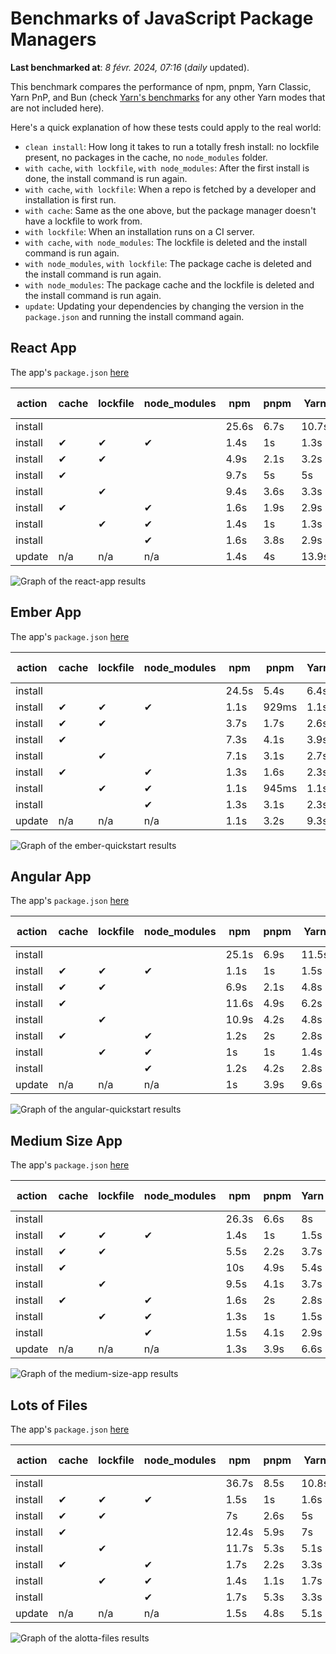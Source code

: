 # Benchmarks of JavaScript Package Managers

**Last benchmarked at**: _8 févr. 2024, 07:16_ (_daily_ updated).

This benchmark compares the performance of npm, pnpm, Yarn Classic, Yarn PnP, and Bun (check [Yarn's benchmarks](https://yarnpkg.com/benchmarks) for any other Yarn modes that are not included here).

Here's a quick explanation of how these tests could apply to the real world:

- `clean install`: How long it takes to run a totally fresh install: no lockfile present, no packages in the cache, no `node_modules` folder.
- `with cache`, `with lockfile`, `with node_modules`: After the first install is done, the install command is run again.
- `with cache`, `with lockfile`: When a repo is fetched by a developer and installation is first run.
- `with cache`: Same as the one above, but the package manager doesn't have a lockfile to work from.
- `with lockfile`: When an installation runs on a CI server.
- `with cache`, `with node_modules`: The lockfile is deleted and the install command is run again.
- `with node_modules`, `with lockfile`: The package cache is deleted and the install command is run again.
- `with node_modules`: The package cache and the lockfile is deleted and the install command is run again.
- `update`: Updating your dependencies by changing the version in the `package.json` and running the install command again.

## React App

The app's `package.json` [here](./fixtures/react-app/package.json)

| action  | cache | lockfile | node_modules| npm | pnpm | Yarn | Yarn PnP | Bun |
| ---     | ---   | ---      | ---         | --- | ---  | ---  | ---      | --- |
| install |       |          |             | 25.6s | 6.7s | 10.7s | 2.9s | 1.6s |
| install | ✔     | ✔        | ✔           | 1.4s | 1s | 1.3s | n/a | 62ms |
| install | ✔     | ✔        |             | 4.9s | 2.1s | 3.2s | 1s | 456ms |
| install | ✔     |          |             | 9.7s | 5s | 5s | 2.6s | 485ms |
| install |       | ✔        |             | 9.4s | 3.6s | 3.3s | 1s | 419ms |
| install | ✔     |          | ✔           | 1.6s | 1.9s | 2.9s | n/a | 77ms |
| install |       | ✔        | ✔           | 1.4s | 1s | 1.3s | n/a | 56ms |
| install |       |          | ✔           | 1.6s | 3.8s | 2.9s | n/a | 71ms |
| update  | n/a | n/a | n/a | 1.4s | 4s | 13.9s | 3.4s | 55ms |

<img alt="Graph of the react-app results" src="results/img/react-app.svg" />

## Ember App

The app's `package.json` [here](./fixtures/ember-quickstart/package.json)

| action  | cache | lockfile | node_modules| npm | pnpm | Yarn | Yarn PnP | Bun |
| ---     | ---   | ---      | ---         | --- | ---  | ---  | ---      | --- |
| install |       |          |             | 24.5s | 5.4s | 6.4s | 2.5s | 1.1s |
| install | ✔     | ✔        | ✔           | 1.1s | 929ms | 1.1s | n/a | 40ms |
| install | ✔     | ✔        |             | 3.7s | 1.7s | 2.6s | 940ms | 348ms |
| install | ✔     |          |             | 7.3s | 4.1s | 3.9s | 2.1s | 376ms |
| install |       | ✔        |             | 7.1s | 3.1s | 2.7s | 943ms | 331ms |
| install | ✔     |          | ✔           | 1.3s | 1.6s | 2.3s | n/a | 55ms |
| install |       | ✔        | ✔           | 1.1s | 945ms | 1.1s | n/a | 36ms |
| install |       |          | ✔           | 1.3s | 3.1s | 2.3s | n/a | 47ms |
| update  | n/a | n/a | n/a | 1.1s | 3.2s | 9.3s | 3.4s | 37ms |

<img alt="Graph of the ember-quickstart results" src="results/img/ember-quickstart.svg" />

## Angular App

The app's `package.json` [here](./fixtures/angular-quickstart/package.json)

| action  | cache | lockfile | node_modules| npm | pnpm | Yarn | Yarn PnP | Bun |
| ---     | ---   | ---      | ---         | --- | ---  | ---  | ---      | --- |
| install |       |          |             | 25.1s | 6.9s | 11.5s | 3.1s | 1.9s |
| install | ✔     | ✔        | ✔           | 1.1s | 1s | 1.5s | n/a | 35ms |
| install | ✔     | ✔        |             | 6.9s | 2.1s | 4.8s | 1.3s | 778ms |
| install | ✔     |          |             | 11.6s | 4.9s | 6.2s | 2.4s | 769ms |
| install |       | ✔        |             | 10.9s | 4.2s | 4.8s | 1.2s | 721ms |
| install | ✔     |          | ✔           | 1.2s | 2s | 2.8s | n/a | 49ms |
| install |       | ✔        | ✔           | 1s | 1s | 1.4s | n/a | 39ms |
| install |       |          | ✔           | 1.2s | 4.2s | 2.8s | n/a | 52ms |
| update  | n/a | n/a | n/a | 1s | 3.9s | 9.6s | 2.7s | 39ms |

<img alt="Graph of the angular-quickstart results" src="results/img/angular-quickstart.svg" />

## Medium Size App

The app's `package.json` [here](./fixtures/medium-size-app/package.json)

| action  | cache | lockfile | node_modules| npm | pnpm | Yarn | Yarn PnP | Bun |
| ---     | ---   | ---      | ---         | --- | ---  | ---  | ---      | --- |
| install |       |          |             | 26.3s | 6.6s | 8s | 3.2s | 1.1s |
| install | ✔     | ✔        | ✔           | 1.4s | 1s | 1.5s | n/a | 42ms |
| install | ✔     | ✔        |             | 5.5s | 2.2s | 3.7s | 1.2s | 394ms |
| install | ✔     |          |             | 10s | 4.9s | 5.4s | 2.7s | 417ms |
| install |       | ✔        |             | 9.5s | 4.1s | 3.7s | 1.2s | 382ms |
| install | ✔     |          | ✔           | 1.6s | 2s | 2.8s | n/a | 61ms |
| install |       | ✔        | ✔           | 1.3s | 1s | 1.5s | n/a | 40ms |
| install |       |          | ✔           | 1.5s | 4.1s | 2.9s | n/a | 52ms |
| update  | n/a | n/a | n/a | 1.3s | 3.9s | 6.6s | 2.6s | 48ms |

<img alt="Graph of the medium-size-app results" src="results/img/medium-size-app.svg" />

## Lots of Files

The app's `package.json` [here](./fixtures/alotta-files/package.json)

| action  | cache | lockfile | node_modules| npm | pnpm | Yarn | Yarn PnP | Bun |
| ---     | ---   | ---      | ---         | --- | ---  | ---  | ---      | --- |
| install |       |          |             | 36.7s | 8.5s | 10.8s | 3.6s | 2.1s |
| install | ✔     | ✔        | ✔           | 1.5s | 1s | 1.6s | n/a | 59ms |
| install | ✔     | ✔        |             | 7s | 2.6s | 5s | 1.4s | 676ms |
| install | ✔     |          |             | 12.4s | 5.9s | 7s | 3s | 681ms |
| install |       | ✔        |             | 11.7s | 5.3s | 5.1s | 1.4s | 668ms |
| install | ✔     |          | ✔           | 1.7s | 2.2s | 3.3s | n/a | 90ms |
| install |       | ✔        | ✔           | 1.4s | 1.1s | 1.7s | n/a | 56ms |
| install |       |          | ✔           | 1.7s | 5.3s | 3.3s | n/a | 75ms |
| update  | n/a | n/a | n/a | 1.5s | 4.8s | 5.1s | 3.4s | 106ms |

<img alt="Graph of the alotta-files results" src="results/img/alotta-files.svg" />